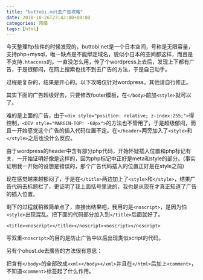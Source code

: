 ```yaml
---
title: "buttobi.net去广告攻略"
date: 2010-10-26T23:42:00+08:00
categories: 网络
tags: [html]
---
```


今天整理ftp软件的时候发现的，buttobi.net是一个日本空间，号称是无限容量，支持php+mysql，唯一缺点是不能绑定域名，貌似小日本的空间都这样，而且是不支持`.htaccess`的。一直没怎么用，传了个wordpress上去后，发现上下都有广告，于是很郁闷，在网上搜索也找不到去广告的方法，于是自己动手。

过程是复杂的，结果是开心的。以下攻略仅针对wordpress，其他请自行修正。

其实下面的广告超级好去，只要修改footer模板，在`</body>`前加`<style>`就可以了。

难的是上面的广告，由于`<div style="position: relative; z-index:255;">`得控制，`<DIV style="MARGIN-TOP: -60px">`的方法也不管用了，于是超级郁闷，而且一开始感觉这个广告的插入代码位置不定。在`</header>`两旁加入了`<style>`和`</style>`之后也没什么反应。

由于wordpress的header中含有部分php代码，开始怀疑插入位置和php标记有关，一开始证明好像是这样的，因为php标记中正好是meta和style的部分。(事实证明我一开始的设想是错误的，那个广告代码插入的位置正好是在style之前)<!--more-->

现在感觉越来越郁闷了，于是在`</title>`两边加上了`<style>`和`</style>`，结果广告代码去标题栏了，更证明了我上面括号里说的，我也是从现在才真正知道了广告的插入位置。

剩下的过程就稍微简单点了，直接出结果吧，我用的是`<noscript>`，是因为怕`<style>`出现混乱。把下面的代码部分加入到`</title>`后面就好了。

```htmlbars
<title><noscript></title></noscript><noscript></noscript>
```

写双重`<noscript>`的目的是防止广告中以后出现类似script的代码。

另有个ohost.de去廣告的方法很有意思：

把含有`</body>`的全部改成`<xml></body></xml>`并且在`</html>`后加上`<comment>`，不知道`<comment>`标签起了什么作用。
